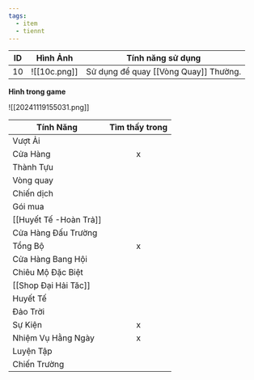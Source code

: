 ```yaml
---
tags:
  - item
  - tiennt
---
```


| ID  | Hình Ảnh     | Tính năng sử dụng                     |
| --- | ------------ | ------------------------------------- |
| 10  | ![[10c.png]] | Sử dụng để quay [[Vòng Quay]] Thường. |

**Hình trong game**

![[20241119155031.png]]

| Tính Năng              | Tìm thấy trong |
| ---------------------- | :------------: |
| Vượt Ải                |                |
| Cửa Hàng               |       x        |
| Thành Tựu              |                |
| Vòng quay              |                |
| Chiến dịch             |                |
| Gói mua                |                |
| [[Huyết Tế -Hoàn Trả]] |                |
| Cửa Hàng Đấu Trường    |                |
| Tổng Bộ                |       x        |
| Cửa Hàng Bang Hội      |                |
| Chiêu Mộ Đặc Biệt      |                |
| [[Shop Đại Hải Tăc]]   |                |
| Huyết Tế               |                |
| Đảo Trời               |                |
| Sự Kiện                |       x        |
| Nhiệm Vụ Hằng Ngày     |       x        |
| Luyện Tập              |                |
| Chiến Trường           |                |
